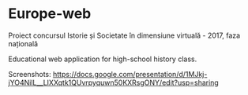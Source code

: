 # Europe-web
Proiect concursul Istorie și Societate în dimensiune virtuală - 2017, faza națională 

Educational web application for high-school history class.

Screenshots:
https://docs.google.com/presentation/d/1MJkj-jYO4NilL__LIXXqtk1QUvrpyquwn50KXRsgONY/edit?usp=sharing
